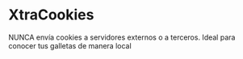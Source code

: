 # XtraCookies
NUNCA envía cookies a servidores externos o a terceros. Ideal para conocer tus galletas de manera local
